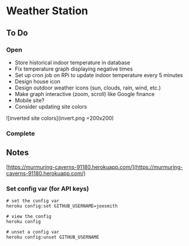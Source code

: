 # Weather Station

## To Do

### Open
* Store historical indoor temperature in database
* Fix temperature graph displaying negative times
* Set up cron job on RPi to update indoor temperature every 5 minutes
* Design house icon
* Design outdoor weather icons (sun, clouds, rain, wind, etc.)
* Make graph interactive (zoom, scroll) like Google finance
* Mobile site?
* Consider updating site colors

![inverted site colors](invert.png =200x200)

### Complete

## Notes

[https://murmuring-caverns-91180.herokuapp.com/](https://murmuring-caverns-91180.herokuapp.com/)

### Set config var (for API keys)

```
# set the config var
heroku config:set GITHUB_USERNAME=joesmith

# view the config
heroku config

# unset a config var
heroku config:unset GITHUB_USERNAME
```